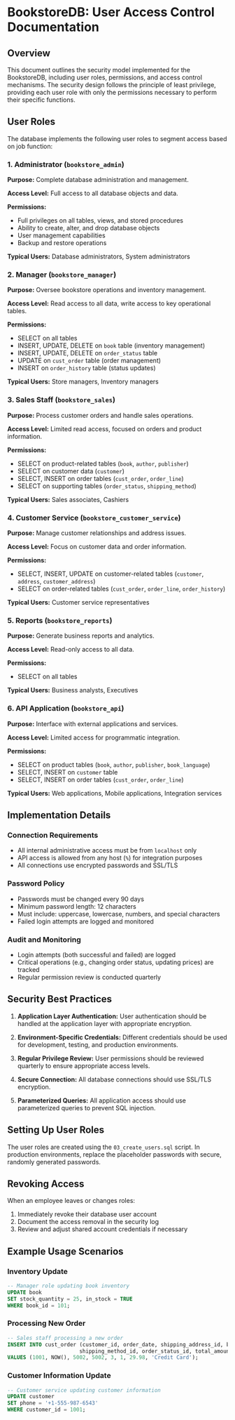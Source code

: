 # BookstoreDB: User Access Control Documentation

## Overview

This document outlines the security model implemented for the BookstoreDB, including user roles, permissions, and access control mechanisms. The security design follows the principle of least privilege, providing each user role with only the permissions necessary to perform their specific functions.

## User Roles

The database implements the following user roles to segment access based on job function:

### 1. Administrator (`bookstore_admin`)

**Purpose:** Complete database administration and management.

**Access Level:** Full access to all database objects and data.

**Permissions:**
- Full privileges on all tables, views, and stored procedures
- Ability to create, alter, and drop database objects
- User management capabilities
- Backup and restore operations

**Typical Users:** Database administrators, System administrators

### 2. Manager (`bookstore_manager`)

**Purpose:** Oversee bookstore operations and inventory management.

**Access Level:** Read access to all data, write access to key operational tables.

**Permissions:**
- SELECT on all tables
- INSERT, UPDATE, DELETE on `book` table (inventory management)
- INSERT, UPDATE, DELETE on `order_status` table
- UPDATE on `cust_order` table (order management)
- INSERT on `order_history` table (status updates)

**Typical Users:** Store managers, Inventory managers

### 3. Sales Staff (`bookstore_sales`)

**Purpose:** Process customer orders and handle sales operations.

**Access Level:** Limited read access, focused on orders and product information.

**Permissions:**
- SELECT on product-related tables (`book`, `author`, `publisher`)
- SELECT on customer data (`customer`)
- SELECT, INSERT on order tables (`cust_order`, `order_line`)
- SELECT on supporting tables (`order_status`, `shipping_method`)

**Typical Users:** Sales associates, Cashiers

### 4. Customer Service (`bookstore_customer_service`)

**Purpose:** Manage customer relationships and address issues.

**Access Level:** Focus on customer data and order information.

**Permissions:**
- SELECT, INSERT, UPDATE on customer-related tables (`customer`, `address`, `customer_address`)
- SELECT on order-related tables (`cust_order`, `order_line`, `order_history`)

**Typical Users:** Customer service representatives

### 5. Reports (`bookstore_reports`)

**Purpose:** Generate business reports and analytics.

**Access Level:** Read-only access to all data.

**Permissions:**
- SELECT on all tables

**Typical Users:** Business analysts, Executives

### 6. API Application (`bookstore_api`)

**Purpose:** Interface with external applications and services.

**Access Level:** Limited access for programmatic integration.

**Permissions:**
- SELECT on product tables (`book`, `author`, `publisher`, `book_language`)
- SELECT, INSERT on `customer` table
- SELECT, INSERT on order tables (`cust_order`, `order_line`)

**Typical Users:** Web applications, Mobile applications, Integration services

## Implementation Details

### Connection Requirements

- All internal administrative access must be from `localhost` only
- API access is allowed from any host (`%`) for integration purposes
- All connections use encrypted passwords and SSL/TLS

### Password Policy

- Passwords must be changed every 90 days
- Minimum password length: 12 characters
- Must include: uppercase, lowercase, numbers, and special characters
- Failed login attempts are logged and monitored

### Audit and Monitoring

- Login attempts (both successful and failed) are logged
- Critical operations (e.g., changing order status, updating prices) are tracked
- Regular permission review is conducted quarterly

## Security Best Practices

1. **Application Layer Authentication:** User authentication should be handled at the application layer with appropriate encryption.

2. **Environment-Specific Credentials:** Different credentials should be used for development, testing, and production environments.

3. **Regular Privilege Review:** User permissions should be reviewed quarterly to ensure appropriate access levels.

4. **Secure Connection:** All database connections should use SSL/TLS encryption.

5. **Parameterized Queries:** All application access should use parameterized queries to prevent SQL injection.

## Setting Up User Roles

The user roles are created using the `03_create_users.sql` script. In production environments, replace the placeholder passwords with secure, randomly generated passwords.

## Revoking Access

When an employee leaves or changes roles:

1. Immediately revoke their database user account
2. Document the access removal in the security log
3. Review and adjust shared account credentials if necessary

## Example Usage Scenarios

### Inventory Update

```sql
-- Manager role updating book inventory
UPDATE book
SET stock_quantity = 25, in_stock = TRUE
WHERE book_id = 101;
```

### Processing New Order

```sql
-- Sales staff processing a new order
INSERT INTO cust_order (customer_id, order_date, shipping_address_id, billing_address_id, 
                       shipping_method_id, order_status_id, total_amount, payment_method)
VALUES (1001, NOW(), 5002, 5002, 3, 1, 29.98, 'Credit Card');
```

### Customer Information Update

```sql
-- Customer service updating customer information
UPDATE customer
SET phone = '+1-555-987-6543'
WHERE customer_id = 1001;
```
